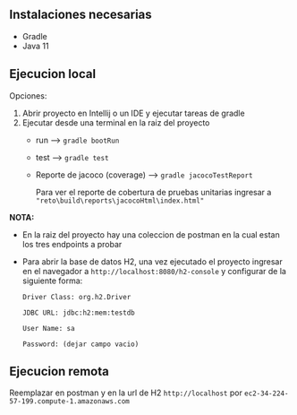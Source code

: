## Instalaciones necesarias
- Gradle
- Java 11

## Ejecucion local
Opciones:
1. Abrir proyecto en Intellij o un IDE y ejecutar tareas de gradle
2. Ejecutar desde una terminal en la raiz del proyecto
    - run --> `gradle bootRun`
    - test --> `gradle test`
    - Reporte de jacoco (coverage) --> `gradle jacocoTestReport`
      
      Para ver el reporte de cobertura de pruebas unitarias ingresar a `"reto\build\reports\jacocoHtml\index.html"`
      

**NOTA:** 
- En la raiz del proyecto hay una coleccion de postman en la cual estan los tres endpoints a probar
- Para abrir la base de datos H2, una vez ejecutado el proyecto ingresar en el navegador a `http://localhost:8080/h2-console` y configurar de la siguiente forma:
  
  `Driver Class: org.h2.Driver`
  
  `JDBC URL: jdbc:h2:mem:testdb`
  
  `User Name: sa`
  
  `Password: (dejar campo vacio)`
  
## Ejecucion remota
Reemplazar en postman y en la url de H2 `http://localhost` por `ec2-34-224-57-199.compute-1.amazonaws.com`